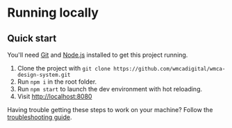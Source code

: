 # Running locally

## Quick start

You'll need [Git](https://help.github.com/articles/set-up-git/) and [Node.js](https://nodejs.org/en/) installed to get this project running.

1. Clone the project with `git clone https://github.com/wmcadigital/wmca-design-system.git`
2. Run `npm i` in the root folder.
3. Run `npm start` to launch the dev environment with hot reloading.
4. Visit [http://localhost:8080](http://localhost:8080)

Having trouble getting these steps to work on your machine? Follow the [troubleshooting guide](doc/troubleshooting.md).